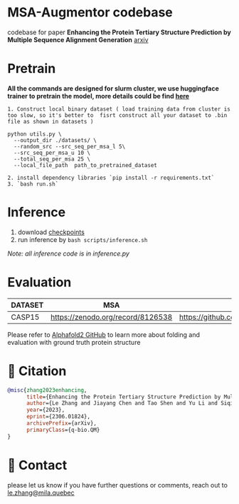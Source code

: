 # MSA-Augmentor codebase

codebase for paper **Enhancing the Protein Tertiary Structure Prediction by Multiple Sequence Alignment Generation** [arxiv](https://arxiv.org/abs/2306.01824)

# Pretrain

**All the commands are designed for slurm cluster, we use huggingface trainer to pretrain the model, more details could be find [here](https://huggingface.co/docs/transformers/main_classes/trainer)**

    1. Construct local binary dataset ( load training data from cluster is too slow, so it's better to  fisrt construct all your dataset to .bin file as shown in datasets )

 ```
python utils.py \
   --output_dir ./datasets/ \
   --random_src --src_seq_per_msa_l 5\
   --src_seq_per_msa_u 10 \
   --total_seq_per_msa 25 \
   --local_file_path  path_to_pretrained_dataset 
 ```

    2. install dependency libraries `pip install -r requirements.txt`
    3. `bash run.sh` 

# Inference

1. download [checkpoints](https://drive.google.com/file/d/12cYk3WZDX18j-9xwYK9uu2kaGjmLuowB/view) 
2. run inference by `bash scripts/inference.sh`

*Note: all inference code is in inference.py*

# Evaluation

| DATASET | MSA                               | STRUCTURE                                                    |
| ------- | --------------------------------- | ------------------------------------------------------------ |
| CASP15  | https://zenodo.org/record/8126538 | https://github.com/deepmind/alphafold/blob/main/docs/casp15_predictions.zip |

Please refer to [Alphafold2 GitHub](https://github.com/deepmind/alphafold) to learn more about folding and evaluation with ground truth protein structure


# :paperclip: Citation

``````bibtex
@misc{zhang2023enhancing,
      title={Enhancing the Protein Tertiary Structure Prediction by Multiple Sequence Alignment Generation}, 
      author={Le Zhang and Jiayang Chen and Tao Shen and Yu Li and Siqi Sun},
      year={2023},
      eprint={2306.01824},
      archivePrefix={arXiv},
      primaryClass={q-bio.QM}
}
``````

# :email: Contact

please let us know if you have further questions or comments, reach out to [le.zhang@mila.quebec](mailto:le.zhang@mila.quebec)